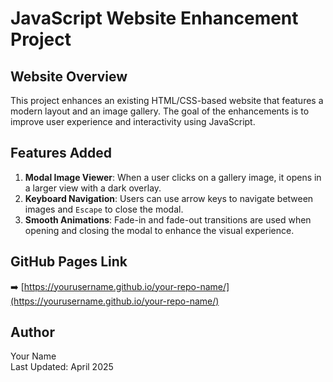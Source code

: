 # JavaScript Website Enhancement Project

## Website Overview
This project enhances an existing HTML/CSS-based website that features a modern layout and an image gallery. The goal of the enhancements is to improve user experience and interactivity using JavaScript.

## Features Added
1. **Modal Image Viewer**: When a user clicks on a gallery image, it opens in a larger view with a dark overlay.
2. **Keyboard Navigation**: Users can use arrow keys to navigate between images and `Escape` to close the modal.
3. **Smooth Animations**: Fade-in and fade-out transitions are used when opening and closing the modal to enhance the visual experience.

## GitHub Pages Link
➡️ [https://yourusername.github.io/your-repo-name/](https://yourusername.github.io/your-repo-name/)

## Author
Your Name  
Last Updated: April 2025